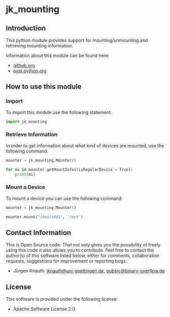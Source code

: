 ﻿jk_mounting
===========

Introduction
------------

This python module provides support for mounting/unmounting and retrieving mounting information.

Information about this module can be found here:

* [github.org](https://github.com/jkpubsrc/python-module-jk-mounting)
* [pypi.python.org](https://pypi.python.org/pypi/jk_mounting)

How to use this module
----------------------

### Import

To import this module use the following statement:

```python
import jk_mounting
```

### Retrieve Information

In order to get information about what kind of devices are mounted, use the following command:

```python
mounter = jk_mounting.Mounter()

for mi in mounter.getMountInfos(isRegularDevice = True):
	print(mi)
```

### Mount a Device

To mount a device you can use the following command:

```python
mounter = jk_mounting.Mounter()

mounter.mount("/dev/sdd1", "/mnt")
```

Contact Information
-------------------

This is Open Source code. That not only gives you the possibility of freely using this code it also
allows you to contribute. Feel free to contact the author(s) of this software listed below, either
for comments, collaboration requests, suggestions for improvement or reporting bugs:

* Jürgen Knauth: jknauth@uni-goettingen.de, pubsrc@binary-overflow.de

License
-------

This software is provided under the following license:

* Apache Software License 2.0




